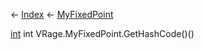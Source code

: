 ← [Index](Api-Index) ← [MyFixedPoint](VRage.MyFixedPoint)

[int](System.Int32) int VRage.MyFixedPoint.GetHashCode()()